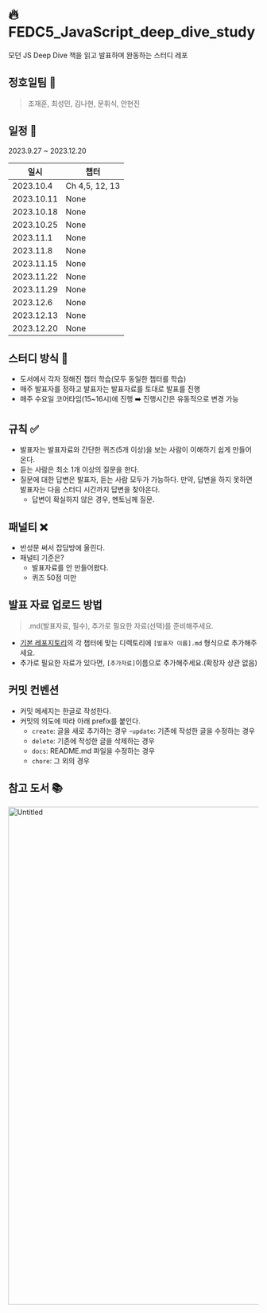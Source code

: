 # 🔥 FEDC5_JavaScript_deep_dive_study
모던 JS Deep Dive 책을 읽고 발표하며 완동하는 스터디 레포

## 정호일팀 🐶
> 조재훈, 최성민, 김나현, 문휘식, 안현진

## 일정 📆
2023.9.27 ~ 2023.12.20

|일시|챕터|
|--|--|
|2023.10.4|Ch 4,5, 12, 13|
|2023.10.11|None|
|2023.10.18|None|
|2023.10.25|None|
|2023.11.1|None|
|2023.11.8|None|
|2023.11.15|None|
|2023.11.22|None|
|2023.11.29|None|
|2023.12.6|None|
|2023.12.13|None|
|2023.12.20|None|

## 스터디 방식 📝
- 도서에서 각자 정해진 챕터 학습(모두 동일한 챕터를 학습)
- 매주 발표자를 정하고 발표자는 발표자료를 토대로 발표를 진행
- 매주 수요일 코어타임(15~16시)에 진행 ➡️ 진행시간은 유동적으로 변경 가능

## 규칙 ✅
- 발표자는 발표자료와 간단한 퀴즈(5개 이상)을 보는 사람이 이해하기 쉽게 만들어 온다.
- 듣는 사람은 최소 1개 이상의 질문을 한다.
- 질문에 대한 답변은 발표자, 듣는 사람 모두가 가능하다. 만약, 답변을 하지 못하면 발표자는 다음 스터디 시간까지 답변을 찾아온다.
  - 답변이 확실하지 않은 경우, 멘토님께 질문.

## 패널티 ❌
- 반성문 써서 잡담방에 올린다.
- 패널티 기준은?
  - 발표자료를 안 만들어왔다.
  - 퀴즈 50점 미만

## 발표 자료 업로드 방법
> .md(발표자료, 필수), 추가로 필요한 자료(선택)를 준비해주세요.

- [기본 레포지토리](https://github.com/prgrms-web-devcourse/FEDC5_JavaScript_deep_dive_study)의 각 챕터에 맞는 디렉토리에 `[발표자 이름].md` 형식으로 추가해주세요.
- 추가로 필요한 자료가 있다면, `[추가자료]`이름으로 추가해주세요.(확장자 상관 없음)

## 커밋 컨벤션
- 커밋 메세지는 한글로 작성한다.
- 커밋의 의도에 따라 아래 prefix를 붙인다.
  - `create`: 글을 새로 추가하는 경우
  -`update`: 기존에 작성한 글을 수정하는 경우
  - `delete`: 기존에 작성한 글을 삭제하는 경우
  - `docs`: README.md 파일을 수정하는 경우
  - `chore`: 그 외의 경우

## 참고 도서 📚
<img width="1000" alt="Untitled" src="https://github.com/prgrms-web-devcourse/FEDC5_JavaScript_deep_dive_study/assets/101445377/56e0a9eb-31a5-4ab3-8954-13ee305540f9">
